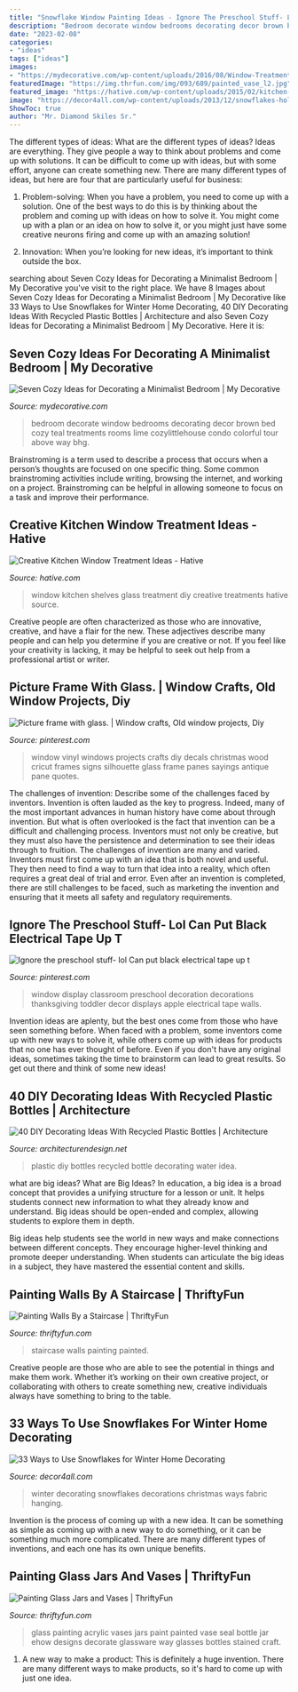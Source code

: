 ```yaml
---
title: "Snowflake Window Painting Ideas - Ignore The Preschool Stuff- Lol Can Put Black Electrical Tape Up T"
description: "Bedroom decorate window bedrooms decorating decor brown bed cozy teal treatments rooms lime cozylittlehouse condo colorful tour above way bhg"
date: "2023-02-08"
categories:
- "ideas"
tags: ["ideas"]
images:
- "https://mydecorative.com/wp-content/uploads/2016/08/Window-Treatments.jpg"
featuredImage: "https://img.thrfun.com/img/093/689/painted_vase_l2.jpg"
featured_image: "https://hative.com/wp-content/uploads/2015/02/kitchen-window-treatments/7-kitchen-window-treatments.jpg"
image: "https://decor4all.com/wp-content/uploads/2013/12/snowflakes-holiday-decorations-winter-decorating-ideas-12.jpg"
ShowToc: true
author: "Mr. Diamond Skiles Sr."
---
```



The different types of ideas: What are the different types of ideas?
Ideas are everything. They give people a way to think about problems and come up with solutions. It can be difficult to come up with ideas, but with some effort, anyone can create something new. There are many different types of ideas, but here are four that are particularly useful for business:
1. Problem-solving: When you have a problem, you need to come up with a solution. One of the best ways to do this is by thinking about the problem and coming up with ideas on how to solve it. You might come up with a plan or an idea on how to solve it, or you might just have some creative neurons firing and come up with an amazing solution!

2. Innovation: When you’re looking for new ideas, it’s important to think outside the box.

	

		
searching about Seven Cozy Ideas for Decorating a Minimalist Bedroom | My Decorative you've visit to the right place. We have 8 Images about Seven Cozy Ideas for Decorating a Minimalist Bedroom | My Decorative like 33 Ways to Use Snowflakes for Winter Home Decorating, 40 DIY Decorating Ideas With Recycled Plastic Bottles | Architecture and also Seven Cozy Ideas for Decorating a Minimalist Bedroom | My Decorative. Here it is:
		
    
## Seven Cozy Ideas For Decorating A Minimalist Bedroom | My Decorative

<img loading=lazy src="https://mydecorative.com/wp-content/uploads/2016/08/Window-Treatments.jpg" onerror="this.onerror=null;this.src='https://tse2.mm.bing.net/th?id=OIP.K_JP2zifQZ0yPexTEYTLiwHaJ3&amp;pid=15.1';" alt="Seven Cozy Ideas for Decorating a Minimalist Bedroom | My Decorative">

_Source: mydecorative.com_

>bedroom decorate window bedrooms decorating decor brown bed cozy teal treatments rooms lime cozylittlehouse condo colorful tour above way bhg. 

	

Brainstroming is a term used to describe a process that occurs when a person’s thoughts are focused on one specific thing. Some common brainstroming activities include writing, browsing the internet, and working on a project. Brainstroming can be helpful in allowing someone to focus on a task and improve their performance.

    
## Creative Kitchen Window Treatment Ideas - Hative

<img loading=lazy src="https://hative.com/wp-content/uploads/2015/02/kitchen-window-treatments/7-kitchen-window-treatments.jpg" onerror="this.onerror=null;this.src='https://tse1.mm.bing.net/th?id=OIP.MlVpWTzBzRySVMmqFsNNZAHaJz&amp;pid=15.1';" alt="Creative Kitchen Window Treatment Ideas - Hative">

_Source: hative.com_

>window kitchen shelves glass treatment diy creative treatments hative source. 

	

Creative people are often characterized as those who are innovative, creative, and have a flair for the new. These adjectives describe many people and can help you determine if you are creative or not. If you feel like your creativity is lacking, it may be helpful to seek out help from a professional artist or writer.

    
## Picture Frame With Glass. | Window Crafts, Old Window Projects, Diy

<img loading=lazy src="https://i.pinimg.com/736x/77/16/da/7716da783b2baea5949de85aa9f39262--ceiling-art-picture-frames.jpg" onerror="this.onerror=null;this.src='https://tse3.mm.bing.net/th?id=OIP.JfX1ExbrPkxqSUkWRflQ-gHaJ4&amp;pid=15.1';" alt="Picture frame with glass. | Window crafts, Old window projects, Diy">

_Source: pinterest.com_

>window vinyl windows projects crafts diy decals christmas wood cricut frames signs silhouette glass frame panes sayings antique pane quotes. 

	

The challenges of invention: Describe some of the challenges faced by inventors.
Invention is often lauded as the key to progress. Indeed, many of the most important advances in human history have come about through invention. But what is often overlooked is the fact that invention can be a difficult and challenging process. Inventors must not only be creative, but they must also have the persistence and determination to see their ideas through to fruition.
The challenges of invention are many and varied. Inventors must first come up with an idea that is both novel and useful. They then need to find a way to turn that idea into a reality, which often requires a great deal of trial and error. Even after an invention is completed, there are still challenges to be faced, such as marketing the invention and ensuring that it meets all safety and regulatory requirements.

    
## Ignore The Preschool Stuff- Lol Can Put Black Electrical Tape Up T

<img loading=lazy src="https://i.pinimg.com/736x/22/e9/23/22e9234bd7ba6719308808ecaed27967--back-to-school-window-display-toddler-classroom.jpg" onerror="this.onerror=null;this.src='https://tse2.mm.bing.net/th?id=OIP.G4pVXVbTCg3aNGGbl5qGogHaNL&amp;pid=15.1';" alt="Ignore the preschool stuff- lol Can put black electrical tape up t">

_Source: pinterest.com_

>window display classroom preschool decoration decorations thanksgiving toddler decor displays apple electrical tape walls. 

	

Invention ideas are aplenty, but the best ones come from those who have seen something before. When faced with a problem, some inventors come up with new ways to solve it, while others come up with ideas for products that no one has ever thought of before. Even if you don't have any original ideas, sometimes taking the time to brainstorm can lead to great results. So get out there and think of some new ideas!

    
## 40 DIY Decorating Ideas With Recycled Plastic Bottles | Architecture

<img loading=lazy src="http://cdn.architecturendesign.net/wp-content/uploads/2014/09/DIY-Plastic-Bottles-ideas-6-2.jpg" onerror="this.onerror=null;this.src='https://tse1.mm.bing.net/th?id=OIP.6_W_9xhgcBo51kBHjXITcgHaHa&amp;pid=15.1';" alt="40 DIY Decorating Ideas With Recycled Plastic Bottles | Architecture">

_Source: architecturendesign.net_

>plastic diy bottles recycled bottle decorating water idea. 

	

what are big ideas?
What are Big Ideas?
In education, a big idea is a broad concept that provides a unifying structure for a lesson or unit. It helps students connect new information to what they already know and understand. Big ideas should be open-ended and complex, allowing students to explore them in depth.

Big ideas help students see the world in new ways and make connections between different concepts. They encourage higher-level thinking and promote deeper understanding. When students can articulate the big ideas in a subject, they have mastered the essential content and skills.

    
## Painting Walls By A Staircase | ThriftyFun

<img loading=lazy src="http://img.thrfun.com/img/093/669/staircase_painted_walls_l1.jpg" onerror="this.onerror=null;this.src='https://tse2.mm.bing.net/th?id=OIP.Z08rXGAQXMLsFliS3Ob8TgHaJ4&amp;pid=15.1';" alt="Painting Walls By a Staircase | ThriftyFun">

_Source: thriftyfun.com_

>staircase walls painting painted. 

	

Creative people are those who are able to see the potential in things and make them work. Whether it’s working on their own creative project, or collaborating with others to create something new, creative individuals always have something to bring to the table.

    
## 33 Ways To Use Snowflakes For Winter Home Decorating

<img loading=lazy src="https://decor4all.com/wp-content/uploads/2013/12/snowflakes-holiday-decorations-winter-decorating-ideas-12.jpg" onerror="this.onerror=null;this.src='https://tse2.mm.bing.net/th?id=OIP.iHCF8l-DMqzxLzXk5sf9AAAAAA&amp;pid=15.1';" alt="33 Ways to Use Snowflakes for Winter Home Decorating">

_Source: decor4all.com_

>winter decorating snowflakes decorations christmas ways fabric hanging. 

	

Invention is the process of coming up with a new idea. It can be something as simple as coming up with a new way to do something, or it can be something much more complicated. There are many different types of inventions, and each one has its own unique benefits.

    
## Painting Glass Jars And Vases | ThriftyFun

<img loading=lazy src="https://img.thrfun.com/img/093/689/painted_vase_l2.jpg" onerror="this.onerror=null;this.src='https://tse2.mm.bing.net/th?id=OIP.8Ua0asafOZvAxTTbG-7vdQHaLH&amp;pid=15.1';" alt="Painting Glass Jars and Vases | ThriftyFun">

_Source: thriftyfun.com_

>glass painting acrylic vases jars paint painted vase seal bottle jar ehow designs decorate glassware way glasses bottles stained craft. 

	

1. A new way to make a product: This is definitely a huge invention. There are many different ways to make products, so it's hard to come up with just one idea.


